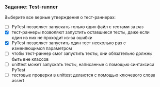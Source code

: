 ### Задание: Test-runner
Выберите все верные утверждения о тест-раннерах:

- [ ] PyTest позволяет запускать только один файл с тестами за раз
- [X] тест-раннеры позволяют запустить оставшиеся тесты, даже если один из них не проходит из-за ошибки
- [X] PyTest позволяет запустить один тест несколько раз с изменяющимся параметром
- [ ] чтобы тест-раннер смог запустить тесты, они обязательно должны быть вне классов
- [ ] unittest может запускать тесты, написанные с помощью синтаксиса PyTest
- [ ] тестовые проверки в unittest делаются с помощью ключевого слова assert